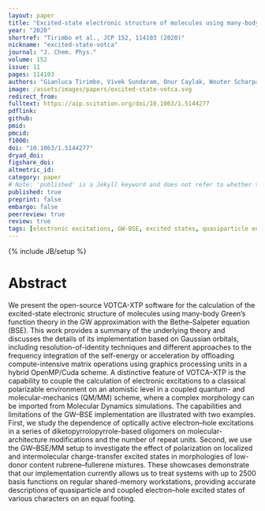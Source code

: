 ```yaml
---
layout: paper
title: "Excited-state electronic structure of molecules using many-body Green’s functions: Quasiparticles and electron–hole excitations with VOTCA-XTP"
year: "2020"
shortref: "Tirimbo et al., JCP 152, 114103 (2020)"
nickname: "excited-state-votca"
journal: "J. Chem. Phys."
volume: 152
issue: 11
pages: 114103 
authors: "Gianluca Tirimbo, Vivek Sundaram, Onur Caylak, Wouter Scharpach, Javier Sijen, Christoph Junghans, Joshua Brown, Felipe Zapata Ruiz, Nicolas Renaud, Jens Wehner, Bjoern Baumeier"
image: /assets/images/papers/excited-state-votca.svg
redirect_from: 
fulltext: https://aip.scitation.org/doi/10.1063/1.5144277
pdflink: 
github: 
pmid: 
pmcid: 
f1000: 
doi: "10.1063/1.5144277"
dryad_doi: 
figshare_doi: 
altmetric_id: 
category: paper
# Note: 'published' is a Jekyll keyword and does not refer to whether the paper is published, but rather to whether this Markdown should be part of the rendered site.
published: true
preprint: false
embargo: false	
peerreview: true
review: true
tags: [electronic excitations, GW-BSE, excited states, quasiparticle energies]
---
```

{% include JB/setup %}

# Abstract 

We present the open-source VOTCA-XTP software for the calculation of the excited-state electronic structure of molecules using many-body Green’s function theory in the GW approximation with the Bethe–Salpeter equation (BSE). This work provides a summary of the underlying theory and discusses the details of its implementation based on Gaussian orbitals, including resolution-of-identity techniques and different approaches to the frequency integration of the self-energy or acceleration by offloading compute-intensive matrix operations using graphics processing units in a hybrid OpenMP/Cuda scheme. A distinctive feature of VOTCA–XTP is the capability to couple the calculation of electronic excitations to a classical polarizable environment on an atomistic level in a coupled quantum- and molecular-mechanics (QM/MM) scheme, where a complex morphology can be imported from Molecular Dynamics simulations. The capabilities and limitations of the GW–BSE implementation are illustrated with two examples. First, we study the dependence of optically active electron–hole excitations in a series of diketopyrrolopyrrole-based oligomers on molecular-architecture modifications and the number of repeat units. Second, we use the GW–BSE/MM setup to investigate the effect of polarization on localized and intermolecular charge-transfer excited states in morphologies of low-donor content rubrene–fullerene mixtures. These showcases demonstrate that our implementation currently allows us to treat systems with up to 2500 basis functions on regular shared-memory workstations, providing accurate descriptions of quasiparticle and coupled electron–hole excited states of various characters on an equal footing.